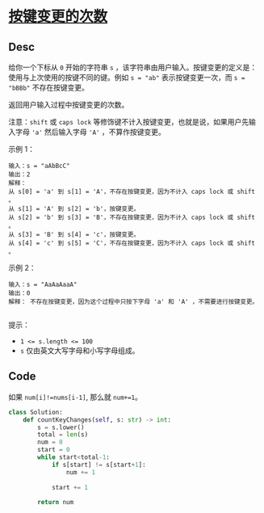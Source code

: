 
# [按键变更的次数](https://leetcode.cn/problems/number-of-changing-keys/description/?envType=daily-question&envId=2025-01-07)


## Desc

给你一个下标从 `0` 开始的字符串 `s` ，该字符串由用户输入。按键变更的定义是：使用与上次使用的按键不同的键。例如 `s = "ab"` 表示按键变更一次，而 `s = "bBBb"` 不存在按键变更。

返回用户输入过程中按键变更的次数。

注意：`shift` 或 `caps lock` 等修饰键不计入按键变更，也就是说，如果用户先输入字母 `'a'` 然后输入字母 `'A'` ，不算作按键变更。

 

示例 1：
```
输入：s = "aAbBcC"
输出：2
解释： 
从 s[0] = 'a' 到 s[1] = 'A'，不存在按键变更，因为不计入 caps lock 或 shift 。
从 s[1] = 'A' 到 s[2] = 'b'，按键变更。
从 s[2] = 'b' 到 s[3] = 'B'，不存在按键变更，因为不计入 caps lock 或 shift 。
从 s[3] = 'B' 到 s[4] = 'c'，按键变更。
从 s[4] = 'c' 到 s[5] = 'C'，不存在按键变更，因为不计入 caps lock 或 shift 。

```

示例 2：
````
输入：s = "AaAaAaaA"
输出：0
解释： 不存在按键变更，因为这个过程中只按下字母 'a' 和 'A' ，不需要进行按键变更。
 
````
提示：

- `1 <= s.length <= 100`
- `s` 仅由英文大写字母和小写字母组成。

## Code

如果 `num[i]!=nums[i-1]`, 那么就 `num+=1`。

```python
class Solution:
    def countKeyChanges(self, s: str) -> int:
        s = s.lower()
        total = len(s)
        num = 0
        start = 0
        while start<total-1:
            if s[start] != s[start+1]:
                num += 1
            
            start += 1
        
        return num
        
```